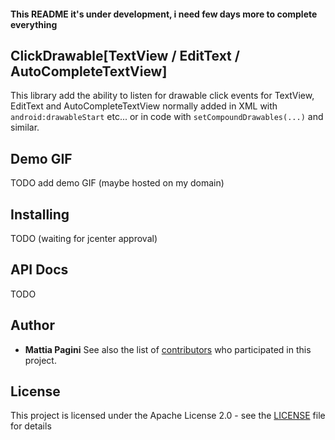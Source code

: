 #### This README it's under development, i need few days more to complete everything

## ClickDrawable[TextView / EditText / AutoCompleteTextView]

This library add the ability to listen for drawable click events for
TextView, EditText and AutoCompleteTextView normally added in XML
with ```android:drawableStart``` etc... or in code with
```setCompoundDrawables(...)``` and similar.

## Demo GIF

TODO add demo GIF (maybe hosted on my domain)


## Installing

TODO (waiting for jcenter approval)

## API Docs

TODO

## Author

* **Mattia Pagini**
See also the list of [contributors](https://github.com/matpag/ClickDrawableTextView/contributors) who participated in this project.

## License

This project is licensed under the Apache License 2.0 - see the [LICENSE](LICENSE) file for details

